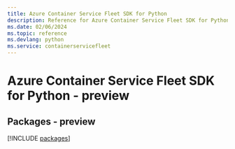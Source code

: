```yaml
---
title: Azure Container Service Fleet SDK for Python
description: Reference for Azure Container Service Fleet SDK for Python
ms.date: 02/06/2024
ms.topic: reference
ms.devlang: python
ms.service: containerservicefleet
---
```

# Azure Container Service Fleet SDK for Python - preview
## Packages - preview
[!INCLUDE [packages](container-service-fleet-index.md)]